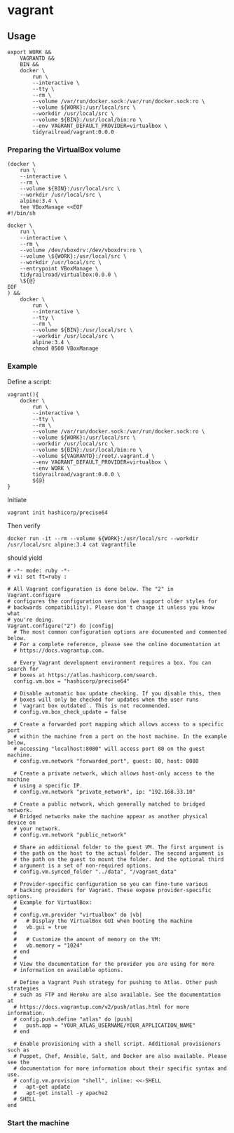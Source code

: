 <!--
    This file is part of vagrant.

    vagrant is free software: you can redistribute it and/or modify
    it under the terms of the GNU General Public License as published by
    the Free Software Foundation, either version 3 of the License, or
    (at your option) any later version.

    vagrant is distributed in the hope that it will be useful,
    but WITHOUT ANY WARRANTY; without even the implied warranty of
    MERCHANTABILITY or FITNESS FOR A PARTICULAR PURPOSE.  See the
    GNU General Public License for more details.

    You should have received a copy of the GNU General Public License
    along with vagrant.  If not, see <http://www.gnu.org/licenses/>.
-->

# vagrant

## Usage

```
export WORK &&
    VAGRANTD &&
    BIN &&
    docker \
        run \
        --interactive \
        --tty \
        --rm \
        --volume /var/run/docker.sock:/var/run/docker.sock:ro \
        --volume ${WORK}:/usr/local/src \
        --workdir /usr/local/src \
        --volume ${BIN}:/usr/local/bin:ro \
        --env VAGRANT_DEFAULT_PROVIDER=virtualbox \
        tidyrailroad/vagrant:0.0.0
```

### Preparing the VirtualBox volume

```
(docker \
    run \
    --interactive \
    --rm \
    --volume ${BIN}:/usr/local/src \
    --workdir /usr/local/src \
    alpine:3.4 \
    tee VBoxManage <<EOF
#!/bin/sh

docker \
    run \
    --interactive \
    --rm \
    --volume /dev/vboxdrv:/dev/vboxdrv:ro \
    --volume \${WORK}:/usr/local/src \
    --workdir /usr/local/src \
    --entrypoint VBoxManage \
    tidyrailroad/virtualbox:0.0.0 \
    \${@}
EOF
) &&
    docker \
        run \
        --interactive \
        --tty \
        --rm \
        --volume ${BIN}:/usr/local/src \
        --workdir /usr/local/src \
        alpine:3.4 \
        chmod 0500 VBoxManage
```


### Example
Define a script:

```
vagrant(){
    docker \
        run \
        --interactive \
        --tty \
        --rm \
        --volume /var/run/docker.sock:/var/run/docker.sock:ro \
        --volume ${WORK}:/usr/local/src \
        --workdir /usr/local/src \
        --volume ${BIN}:/usr/local/bin:ro \
        --volume ${VAGRANTD}:/root/.vagrant.d \
        --env VAGRANT_DEFAULT_PROVIDER=virtualbox \
        --env WORK \
        tidyrailroad/vagrant:0.0.0 \
        ${@}
}
```

Initiate
```
vagrant init hashicorp/precise64
```

Then verify
```
docker run -it --rm --volume ${WORK}:/usr/local/src --workdir /usr/local/src alpine:3.4 cat Vagrantfile
```
should yield
```
# -*- mode: ruby -*-
# vi: set ft=ruby :

# All Vagrant configuration is done below. The "2" in Vagrant.configure
# configures the configuration version (we support older styles for
# backwards compatibility). Please don't change it unless you know what
# you're doing.
Vagrant.configure("2") do |config|
  # The most common configuration options are documented and commented below.
  # For a complete reference, please see the online documentation at
  # https://docs.vagrantup.com.

  # Every Vagrant development environment requires a box. You can search for
  # boxes at https://atlas.hashicorp.com/search.
  config.vm.box = "hashicorp/precise64"

  # Disable automatic box update checking. If you disable this, then
  # boxes will only be checked for updates when the user runs
  # `vagrant box outdated`. This is not recommended.
  # config.vm.box_check_update = false

  # Create a forwarded port mapping which allows access to a specific port
  # within the machine from a port on the host machine. In the example below,
  # accessing "localhost:8080" will access port 80 on the guest machine.
  # config.vm.network "forwarded_port", guest: 80, host: 8080

  # Create a private network, which allows host-only access to the machine
  # using a specific IP.
  # config.vm.network "private_network", ip: "192.168.33.10"

  # Create a public network, which generally matched to bridged network.
  # Bridged networks make the machine appear as another physical device on
  # your network.
  # config.vm.network "public_network"

  # Share an additional folder to the guest VM. The first argument is
  # the path on the host to the actual folder. The second argument is
  # the path on the guest to mount the folder. And the optional third
  # argument is a set of non-required options.
  # config.vm.synced_folder "../data", "/vagrant_data"

  # Provider-specific configuration so you can fine-tune various
  # backing providers for Vagrant. These expose provider-specific options.
  # Example for VirtualBox:
  #
  # config.vm.provider "virtualbox" do |vb|
  #   # Display the VirtualBox GUI when booting the machine
  #   vb.gui = true
  #
  #   # Customize the amount of memory on the VM:
  #   vb.memory = "1024"
  # end
  #
  # View the documentation for the provider you are using for more
  # information on available options.

  # Define a Vagrant Push strategy for pushing to Atlas. Other push strategies
  # such as FTP and Heroku are also available. See the documentation at
  # https://docs.vagrantup.com/v2/push/atlas.html for more information.
  # config.push.define "atlas" do |push|
  #   push.app = "YOUR_ATLAS_USERNAME/YOUR_APPLICATION_NAME"
  # end

  # Enable provisioning with a shell script. Additional provisioners such as
  # Puppet, Chef, Ansible, Salt, and Docker are also available. Please see the
  # documentation for more information about their specific syntax and use.
  # config.vm.provision "shell", inline: <<-SHELL
  #   apt-get update
  #   apt-get install -y apache2
  # SHELL
end
```

### Start the machine

